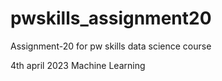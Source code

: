 # pwskills_assignment20
Assignment-20 for pw skills data science course

4th april 2023 Machine Learning
